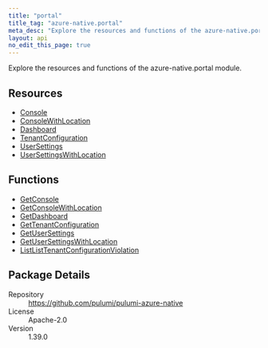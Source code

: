 ```yaml
---
title: "portal"
title_tag: "azure-native.portal"
meta_desc: "Explore the resources and functions of the azure-native.portal module."
layout: api
no_edit_this_page: true
---
```


<!-- WARNING: this file was generated by Pulumi Docs Generator. -->
<!-- Do not edit by hand unless you're certain you know what you are doing! -->

Explore the resources and functions of the azure-native.portal module.

<h2 id="resources">Resources</h2>
<ul class="api">
    <li><a href="console" title="Console"><span class="api-symbol api-symbol--resource"></span>Console</a></li>
    <li><a href="consolewithlocation" title="ConsoleWithLocation"><span class="api-symbol api-symbol--resource"></span>ConsoleWithLocation</a></li>
    <li><a href="dashboard" title="Dashboard"><span class="api-symbol api-symbol--resource"></span>Dashboard</a></li>
    <li><a href="tenantconfiguration" title="TenantConfiguration"><span class="api-symbol api-symbol--resource"></span>TenantConfiguration</a></li>
    <li><a href="usersettings" title="UserSettings"><span class="api-symbol api-symbol--resource"></span>UserSettings</a></li>
    <li><a href="usersettingswithlocation" title="UserSettingsWithLocation"><span class="api-symbol api-symbol--resource"></span>UserSettingsWithLocation</a></li>
</ul>

<h2 id="functions">Functions</h2>
<ul class="api">
    <li><a href="getconsole" title="GetConsole"><span class="api-symbol api-symbol--function"></span>GetConsole</a></li>
    <li><a href="getconsolewithlocation" title="GetConsoleWithLocation"><span class="api-symbol api-symbol--function"></span>GetConsoleWithLocation</a></li>
    <li><a href="getdashboard" title="GetDashboard"><span class="api-symbol api-symbol--function"></span>GetDashboard</a></li>
    <li><a href="gettenantconfiguration" title="GetTenantConfiguration"><span class="api-symbol api-symbol--function"></span>GetTenantConfiguration</a></li>
    <li><a href="getusersettings" title="GetUserSettings"><span class="api-symbol api-symbol--function"></span>GetUserSettings</a></li>
    <li><a href="getusersettingswithlocation" title="GetUserSettingsWithLocation"><span class="api-symbol api-symbol--function"></span>GetUserSettingsWithLocation</a></li>
    <li><a href="listlisttenantconfigurationviolation" title="ListListTenantConfigurationViolation"><span class="api-symbol api-symbol--function"></span>ListListTenantConfigurationViolation</a></li>
</ul>

<h2 id="package-details">Package Details</h2>
<dl class="package-details">
	<dt>Repository</dt>
	<dd><a href="https://github.com/pulumi/pulumi-azure-native">https://github.com/pulumi/pulumi-azure-native</a></dd>
	<dt>License</dt>
	<dd>Apache-2.0</dd>
	<dt>Version</dt>
	<dd>1.39.0</dd>
</dl>

